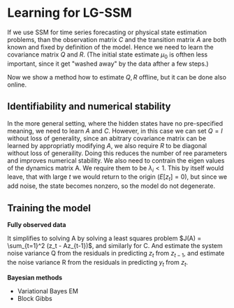 # Learning for LG-SSM

If we use SSM for time series forecasting or physical state estimation problems, than the observation matrix $C​$ and the transition matrix $A​$ are both known and fixed by definition of the model. Hence we need to learn the covariance matrix $Q​$ and $R​$. (The initial state estimate $\mu_0​$ is ofthen less important, since it get "washed away" by the data afther a few steps.)

Now we show a method how to estimate $Q,R​$ offline, but it can be done also online.

## Identifiability and numerical stability

In the more general setting, where the hidden states have no pre-specified meaning, we need to learn $A$ and $C$. However, in this case we can set $Q = I$ without loss of generality, since an abitrary covariance matrix can be learned by appropriatly modifying $A$, we also require $R$ to be diagonal without loss of generaility. Doing this reduces the number of ree parameters and improves numerical stability. We also need to contrain the eigen values of the dynamics matrix A. We require them to be $\lambda_i < 1$. This by itself would leave, that with large $t$ we would return to the origin ($E[z_t] =0$), but since we add noise, the state becomes nonzero, so the model do not degenerate. 


## Training the model

**Fully observed data**

It simplifies to solving A by solving a least squares problem $J(A) = \sum_{t=1}^2 (z_t - Az_{t-1})$, and similarly for C. And estimate the system noise variance Q from the residuals in predicting $z_t$ from $z_{t-1}$, and estimate the noise variance R from the residuals in predicting $y_t$ from $z_t$.

**Bayesian methods**

* Variational Bayes EM
* Block Gibbs 
